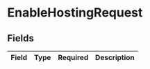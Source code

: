 # EnableHostingRequest


## Fields

| Field       | Type        | Required    | Description |
| ----------- | ----------- | ----------- | ----------- |